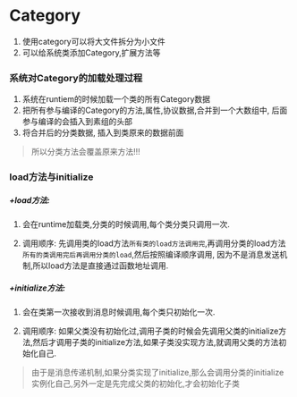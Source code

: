 # Category

1. 使用category可以将大文件拆分为小文件
2. 可以给系统类添加Category,扩展方法等

### 系统对Category的加载处理过程
1. 系统在runtiem的时候加载一个类的所有Category数据
2. 把所有参与编译的Category的方法,属性,协议数据,合并到一个大数组中, 后面参与编译的会插入到素组的头部
3. 将合并后的分类数据, 插入到类原来的数据前面

> 所以分类方法会覆盖原来方法!!!


### load方法与initialize
##### +load方法:
1. 会在runtime加载类,分类的时候调用,每个类分类只调用一次.

2. 调用顺序:
    先调用类的load方法`所有类的load方法调用完`,再调用分类的load方法`所有的类调用完后再调用分类的load`,然后按照编译顺序调用, 因为不是消息发送机制,所以load方法是直接通过函数地址调用.

##### +initialize方法:
1. 会在类第一次接收到消息时候调用,每个类只初始化一次.

2. 调用顺序:
    如果父类没有初始化过,调用子类的时候会先调用父类的initialize方法,然后才调用子类的initialize方法,如果子类没实现方法,就调用父类的方法初始化自己.
> 由于是消息传递机制,如果分类实现了initialize,那么会调用分类的initialize实例化自己,另外一定是先完成父类的初始化,才会初始化子类


